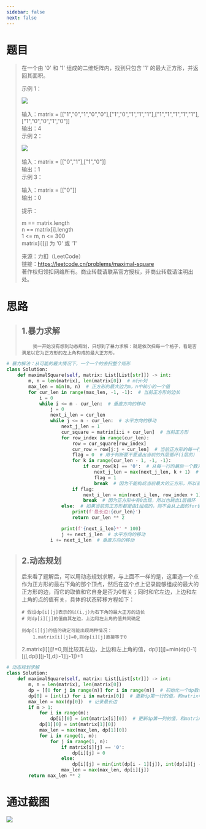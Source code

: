 ```yaml
---
sidebar: false
next: false
---
```

<BlogInfo/>






#  题目

> 在一个由 '0' 和 '1' 组成的二维矩阵内，找到只包含 '1' 的最大正方形，并返回其面积。
>
>  
>
> 示例 1：
>
> ![](https://img-blog.csdnimg.cn/img_convert/7e2f13592d3e5dcadfd1a04cfa2af276.jpeg)​
>
>  
>  输入：matrix =
> [["1","0","1","0","0"],["1","0","1","1","1"],["1","1","1","1","1"],["1","0","0","1","0"]]  
>  输出：4  
>  示例 2：
>
> ![](https://img-blog.csdnimg.cn/img_convert/d7823f92a6eabc61a2a05aafcada32b1.jpeg)​
>
>  
>  输入：matrix = [["0","1"],["1","0"]]  
>  输出：1  
>  示例 3：
>
> 输入：matrix = [["0"]]  
>  输出：0  
>  
>
> 提示：
>
> m == matrix.length  
>  n == matrix[i].length  
>  1 <= m, n <= 300  
>  matrix[i][j] 为 '0' 或 '1'
>
> 来源：力扣（LeetCode）  
>  链接：https://leetcode.cn/problems/maximal-square  
>  著作权归领扣网络所有。商业转载请联系官方授权，非商业转载请注明出处。

# 思路

> ## 1.暴力求解  
>
>         我一开始没有想到动态规划，只想到了暴力求解：就是依次扫每一个格子，看是否满足以它为正方形的左上角构成的最大正方形。
>

```python
# 暴力解法：从可能的最大情况下，一个一个的去扫整个矩形
class Solution:
    def maximalSquare(self, matrix: List[List[str]]) -> int:
        m, n = len(matrix), len(matrix[0])  # m行n列
        max_len = min(m, n)  # 正方形的最大边为m，n中较小的一个值
        for cur_len in range(max_len, -1, -1):  # 当前正方形的边长
            i = 0
            while i <= m - cur_len:  # 垂直方向的移动
                j = 0
                next_i_len = cur_len
                while j <= n - cur_len:  # 水平方向的移动
                    next_j_len = 1
                    cur_square = matrix[i:i + cur_len]  # 当前正方形
                    for row_index in range(cur_len):
                        row = cur_square[row_index]
                        cur_row = row[j:j + cur_len]  # 当前正方形的每一行
                        flag = 0  # 用于判断要不要退出当前的外层循环(i层的)
                        for k in range(cur_len - 1, -1, -1):
                            if cur_row[k] == '0':  # 从每一行的最后一个数开始判断，只要等于0，就不能构成当前最大的正方形
                                next_j_len = max(next_j_len, k + 1)  # 计算下一步水平位移的增量，而不是每一次只增加1，这样节省了很多时间
                                flag = 1
                                break  # 因为不能构成当前最大的正方形，所以直接跳出循环(j层的)
                        if flag:
                            next_i_len = min(next_i_len, row_index + 1)  # 计算垂直方向的移动增量，而不是每一次只增1，这样子节省了很多时间
                            break  # 因为正方形中有0出现，所以也跳出i层循环
                    else:  # 如果当前的正方形都是由1组成的，则不会从上面的for循环由break跳出 那么当前的正方形就是面积最大的正方形，直接return即可
                        print(f'最长边:{cur_len}')
                        return cur_len ** 2

                    print(f'{next_i_len}*' * 100)
                    j += next_j_len  # 水平方向的移动
                i += next_i_len  # 垂直方向的移动
```

>
> ## 2.动态规划
>
>
> 后来看了题解后，可以用动态规划求解，与上面不一样的是，这里选一个点作为正方形的最右下角的那个顶点，然后在这个点上记录能够组成的最大的正方形的边，而它的取值和它自身是否为0有关；同时和它左边，上边和左上角的点的值有关，具体的状态转移方程如下：
>  
>
>     # 假设dp[i][j]表示的以(i,j)为右下角的最大正方的边长
>     # 则dp[i][j]的值由其左边，上边和左上角的值共同确定
>
>     则dp[i][j]的值的确定可能出现两种情况：
>         1.matrix[i][j]=0,则dp[i][j]直接等于0
>
> 2.matrix[i][j]!=0,则比较其左边，上边和左上角的值，dp[i][j]=min(dp[i-1][j],dp[i][j-1],d[i-1][j-1])+1
>  
>

```python
# 动态规划求解
class Solution:
    def maximalSquare(self, matrix: List[List[str]]) -> int:
        m, n = len(matrix), len(matrix[0])
        dp = [[0 for j in range(n)] for i in range(m)]  # 初始化一个dp数组
        dp[0] = [int(i) for i in matrix[0]]  # 更新dp第一行的值，和matrix中第一行的值相同
        max_len = max(dp[0])  # 记录最长边
        if m > 1:
            for i in range(m):
                dp[i][0] = int(matrix[i][0])  # 更新dp第一列的值，和matrix中第一列的值相同
            dp[1][0] = int(matrix[1][0])
            max_len = max(max_len, dp[1][0])
            for i in range(1, m):
                for j in range(1, n):
                    if matrix[i][j] == '0':
                        dp[i][j] = 0
                    else:
                        dp[i][j] = min(int(dp[i - 1][j]), int(dp[i][j - 1]), int(dp[i - 1][j - 1])) + 1
                    max_len = max(max_len, dp[i][j])
        return max_len ** 2
```

# 通过截图

![](https://img-blog.csdnimg.cn/1f6200837f0548f6ab33ec2723b116bc.png)














<ActionBox />
        
<style>#top-box {margin-top:0.5rem!important;}</style>